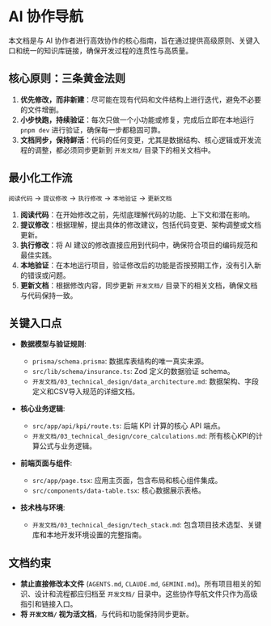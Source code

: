 # AI 协作导航

本文档是与 AI 协作者进行高效协作的核心指南，旨在通过提供高级原则、关键入口和统一的知识库链接，确保开发过程的连贯性与高质量。

## 核心原则：三条黄金法则

1.  **优先修改，而非新建**：尽可能在现有代码和文件结构上进行迭代，避免不必要的文件增删。
2.  **小步快跑，持续验证**：每次只做一个小功能或修复，完成后立即在本地运行 `pnpm dev` 进行验证，确保每一步都稳固可靠。
3.  **文档同步，保持鲜活**：代码的任何变更，尤其是数据结构、核心逻辑或开发流程的调整，都必须同步更新到 `开发文档/` 目录下的相关文档中。

## 最小化工作流

`阅读代码` -> `提议修改` -> `执行修改` -> `本地验证` -> `更新文档`

1.  **阅读代码**：在开始修改之前，先彻底理解代码的功能、上下文和潜在影响。
2.  **提议修改**：根据理解，提出具体的修改建议，包括代码变更、架构调整或文档更新。
3.  **执行修改**：将 AI 建议的修改直接应用到代码中，确保符合项目的编码规范和最佳实践。
4.  **本地验证**：在本地运行项目，验证修改后的功能是否按预期工作，没有引入新的错误或问题。
5.  **更新文档**：根据修改内容，同步更新 `开发文档/` 目录下的相关文档，确保文档与代码保持一致。

## 关键入口点

- **数据模型与验证规则**: 
  - `prisma/schema.prisma`: 数据库表结构的唯一真实来源。
  - `src/lib/schema/insurance.ts`: Zod 定义的数据验证 schema。
  - `开发文档/03_technical_design/data_architecture.md`: 数据架构、字段定义和CSV导入规范的详细文档。

- **核心业务逻辑**:
  - `src/app/api/kpi/route.ts`: 后端 KPI 计算的核心 API 端点。
  - `开发文档/03_technical_design/core_calculations.md`: 所有核心KPI的计算公式与业务逻辑。

- **前端页面与组件**:
  - `src/app/page.tsx`: 应用主页面，包含布局和核心组件集成。
  - `src/components/data-table.tsx`: 核心数据展示表格。

- **技术栈与环境**:
  - `开发文档/03_technical_design/tech_stack.md`: 包含项目技术选型、关键库和本地开发环境设置的完整指南。

## 文档约束

- **禁止直接修改本文件** (`AGENTS.md`, `CLAUDE.md`, `GEMINI.md`)。所有项目相关的知识、设计和流程都应归档至 `开发文档/` 目录中。这些协作导航文件只作为高级指引和链接入口。
- **将 `开发文档/` 视为活文档**，与代码和功能保持同步更新。